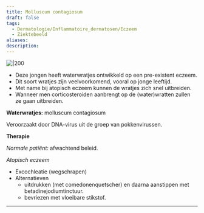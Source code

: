 ```yaml
---
title: Molluscum contagiosum
draft: false
tags:
  - Dermatologie/Inflammatoire_dermatosen/Eczeem
  - Ziektebeeld
aliases: 
description: 
---
```


![|200](https://i.imgur.com/p7CbgbG.png)


- Deze jongen heeft waterwratjes ontwikkeld op een pre-existent eczeem.
- Dit soort wratjes zijn veelvoorkomend, vooral op jonge leeftijd.
- Met name bij atopisch eczeem kunnen de wratjes zich snel uitbreiden.
- Wanneer men corticosteroiden aanbrengt op de (water)wratten zullen ze gaan uitbreiden.

**Waterwratjes:** molluscum contagiosum

Veroorzaakt door DNA-virus uit de groep van pokkenvirussen.

**Therapie**

*Normale patiënt:* afwachtend beleid.

*Atopisch eczeem*

- Excochleatie (wegschrapen)
- Alternatieven
    - uitdrukken (met comedonenquetscher) en daarna aanstippen met betadinejodiumtinctuur.
    - bevriezen met vloeibare stikstof.

---
